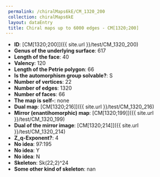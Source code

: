 ```yaml
--- 
 permalink: /chiralMaps6kE/CM_1320_200 
 collection: chiralMaps6kE
 layout: dataEntry
 title: Chiral maps up to 6000 edges - CM[1320;200]
---
```


- **ID**: [CM[1320;200]]({{ site.url }}/test/CM_1320_200)
- **Genus of the underlying surface**: 617
- **Length of the face**: 40
- **Valency**: 120
- **Length of the Petrie polygon**: 66
- **Is the automorphism group solvable?**: S
- **Number of vertices**: 22
- **Number of edges**: 1320
- **Number of faces**: 66
- **The map is self-**: none
- **Dual map**: [CM[1320;216]]({{ site.url }}/test/CM_1320_216)
- **Mirror (enantihomorphic) map**: [CM[1320;199]]({{ site.url }}/test/CM_1320_199)
- **Dual of the mirror image**: [CM[1320;214]]({{ site.url }}/test/CM_1320_214)
- **Z_q-Exponent?**: 4
- **No idea**:  97:195
- **No idea**: Y
- **No idea**: N
- **Skeleton**: Sk(22;2)^24
- **Some other kind of skeleton**: nan
